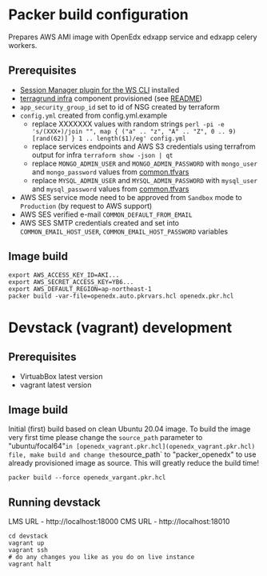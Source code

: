 Packer build configuration
==========================

Prepares AWS AMI image with OpenEdx edxapp service and edxapp celery workers.

Prerequisites
-------------

- [Session Manager plugin for the WS CLI](https://docs.aws.amazon.com/systems-manager/latest/userguide/session-manager-working-with-install-plugin.html) installed
- [terragrund infra](../live/stage/infra) component provisioned (see [README](../README.md))
- `app_security_group_id` set to id of NSG created by terraform
- `config.yml` created from config.yml.example
  * replace XXXXXXX values with random strings `perl -pi -e 's/(XXX+)/join "", map { ("a" .. "z", "A" .. "Z", 0 .. 9)[rand(62)] } 1 .. length($1)/eg' config.yml`
  * replace services endpoints and AWS S3 credentials using terrafrom output for infra `terraform show -json | qt`
  * replace `MONGO_ADMIN_USER` and `MONGO_ADMIN_PASSWORD` with `mongo_user` and `mongo_password` values from [common.tfvars](../live/stage/common.tfvars)
  * replace `MYSQL_ADMIN_USER` and `MYSQL_ADMIN_PASSWORD` with `mysql_user` and `mysql_password` values from [common.tfvars](../live/stage/common.tfvars)
- AWS SES service mode need to be approved from `Sandbox` mode to `Production` (by request to AWS support)
- AWS SES verified e-mail `COMMON_DEFAULT_FROM_EMAIL`
- AWS SES SMTP credentials created and set into `COMMON_EMAIL_HOST_USER`, `COMMON_EMAIL_HOST_PASSWORD` variables

Image build
-----------

```
export AWS_ACCESS_KEY_ID=AKI...
export AWS_SECRET_ACCESS_KEY=YB6...
export AWS_DEFAULT_REGION=ap-northeast-1
packer build -var-file=openedx.auto.pkrvars.hcl openedx.pkr.hcl
```

Devstack (vagrant) development
==============================

Prerequisites
-------------

- VirtuabBox latest version
- vagrant latest version

Image build
-----------

Initial (first) build based on clean Ubuntu 20.04 image. To build the image very first time please change the `source_path` parameter to "ubuntu/focal64"` in [openedx_vagrant.pkr.hcl](openedx_vagrant.pkr.hcl) file, make build and change the `source_path` to "packer_openedx" to use already provisioned image as source. This will greatly reduce the build time!


```
packer build --force openedx_vargant.pkr.hcl
```

Running devstack
----------------

LMS URL - http://localhost:18000
CMS URL - http://localhost:18010

```
cd devstack
vagrant up
vagrant ssh
# do any changes you like as you do on live instance
vagrant halt
```
